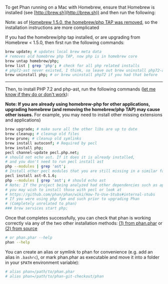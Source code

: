 To get Phan running on a Mac with Homebrew, ensure that Homebrew is installed (see [http://brew.sh](http://brew.sh)) and then run the following:

Note: as of [Homebrew 1.5.0, the homebrew/php TAP was removed](https://brew.sh/2018/01/19/homebrew-1.5.0/), so the installation instructions are more complicated

If you had the homebrew/php tap installed, or are upgrading from Homebrew < 1.5.0, then first run the following commands:

```sh
brew update; # updates local brew meta data
# removes old homebrew php TAP, now php is in homebrew core
brew untap homebrew/php;
brew list | grep 'php'; # check for all php related installs
# php72-ast never existed, I think, so leave out brew uninstall php72-ast
brew uninstall php; # or brew uninstall php72 if you had that before
```

---

Then, to install PHP 7.2 and php-ast, run the following commands ([let me know if they do or don't work](https://github.com/phan/phan/issues/1637)):

**Note: If you are already using homebrew-php for other applications, upgrading homebrew (and removing the homebrew/php TAP) may cause other issues.** For example, you may need to install other missing extensions and applications)

```sh
brew upgrade; # make sure all the other libs are up to date
brew cleanup; # cleanup old files
brew prune; # cleanup old symlinks
brew install autoconf; # Required by pecl
brew install php;
pecl channel-update pecl.php.net;
# should not echo ast. If it does it is already installed,
# and you don't need to run pecl install ast
php --modules | grep 'ast';
# Install other pecl modules that you are still missing in a similar fashion
pecl install ast-0.1.6;
php --modules | grep 'ast'; # should echo ast
# Note: If the project being analyzed had other dependencies such as apcu,
# you may wish to install those with pecl or look at
# https://github.com/phan/phan/wiki/How-To-Use-Stubs#internal-stubs
# If you were using php fpm and such prior to upgrading Phan
# (Completely unrelated to phan)
### brew services start php;
```

Once that completes successfully, you can check that phan is working correctly via any of the two other installation methods: [(1) from phan.phar](https://github.com/phan/phan/wiki/Getting-Started/_edit#from-phanphar) or [(2) from source](https://github.com/phan/phan/wiki/Getting-Started/_edit#from-source)

```sh
# or phan.phar --help
phan --help
```

You can create an alias or symlink to phan for convenience (e.g. add an alias in `.bashrc`), or mark phan.phar as executable and move it into a folder in your `$PATH` environment variable):

```sh
# alias phan=/path/to/phan.phar
# alias phan=/path/to/phan-git-checkout/phan
```
